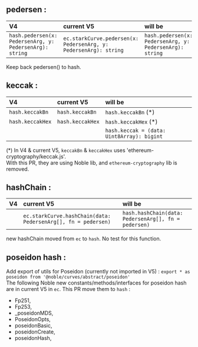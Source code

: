 ## pedersen :

| V4                                                       | current V5                                                        | will be                                                  |
| :------------------------------------------------------- | :---------------------------------------------------------------- | :------------------------------------------------------- |
| `hash.pedersen(x: PedersenArg, y: PedersenArg): string ` | `ec.starkCurve.pedersen(x: PedersenArg, y: PedersenArg): string ` | `hash.pedersen(x: PedersenArg, y: PedersenArg): string ` |

Keep back pedersen() to hash.

## keccak :

| V4               | current V5       | will be                                    |
| :--------------- | :--------------- | :----------------------------------------- |
| `hash.keccakBn`  | `hash.keccakBn`  | `hash.keccakBn` (\*)                       |
| `hash.keccakHex` | `hash.keccakHex` | `hash.keccakHex` (\*)                      |
|                  |                  | `hash.keccak = (data: Uint8Array): bigint` |

(\*) In V4 & current V5, `keccakBn` & `keccakHex` uses 'ethereum-cryptography/keccak.js'.  
With this PR, they are using Noble lib, and `ethereum-cryptography` lib is removed.

## hashChain :

| V4  | current V5                                                    | will be                                              |
| :-- | :------------------------------------------------------------ | :--------------------------------------------------- |
|     | `ec.starkCurve.hashChain(data: PedersenArg[], fn = pedersen)` | `hash.hashChain(data: PedersenArg[], fn = pedersen)` |

new hashChain moved from `ec` to `hash`. No test for this function.

## poseidon hash :

Add export of utils for Poseidon (currently not imported in V5) :
`export * as poseidon from '@noble/curves/abstract/poseidon'`  
The following Noble new constants/methods/interfaces for poseidon hash are in current V5 in `ec`. This PR move them to `hash` :

- Fp251,
- Fp253,
- \_poseidonMDS,
- PoseidonOpts,
- poseidonBasic,
- poseidonCreate,
- poseidonHash,
